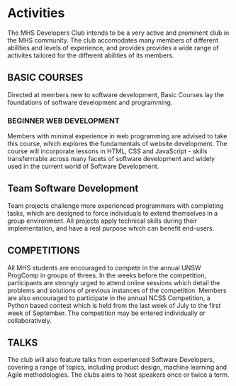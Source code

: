 # Activities

The MHS Developers Club intends to be a very active and prominent club in the MHS community. The club accomodates many members of different abilities and levels of experience, and provides provides a wide range of activites tailored for the different abilities of its members.

## BASIC COURSES
Directed at members new to software development, Basic Courses lay the foundations of software development and programming.

### BEGINNER WEB DEVELOPMENT
Members with minimal experience in web programming are advised to take this course, which explores the fundamentals of website development. The course will incorporate lessons in HTML, CSS and JavaScript - skills transferrrable across many facets of software development and widely used in the current world of Software Development.

## Team Software Development
Team projects challenge more experienced programmers with completing tasks, which are designed to force individuals to extend themselves in a group environment. All projects apply technical skills during their implementation, and have a real purpose which can benefit end-users. 

## COMPETITIONS
All MHS students are encouraged to compete in the annual UNSW ProgComp in groups of threes. In the weeks before the competition, participants are strongly urged to attend online sessions which detail the problems and solutions of previous instances of the competition.
Members are also encouraged to participate in the annual NCSS Competition, a Python based contest which is held from the last week of July to the first week of September. The competition may be entered individually or collaboratively. 

## TALKS
The club will also feature talks from experienced Software Developers, covering a range of topics, including product design, machine learning and Agile methodologies. The clubs aims to host speakers once or twice a term.
